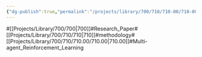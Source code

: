 ```yaml
---
{"dg-publish":true,"permalink":"/projects/library/700/710/710-00/710-00/","noteIcon":"0","created":"2024-01-24T15:24:09.133+09:00","updated":"2024-04-10T23:54:09.127+09:00"}
---
```


#[[Projects/Library/700/700\|700]]#Research_Paper#[[Projects/Library/700/710/710\|710]]#methodology#[[Projects/Library/700/710/710.00/710.00\|710.00]]#Multi-agent_Reinforcement_Learning


